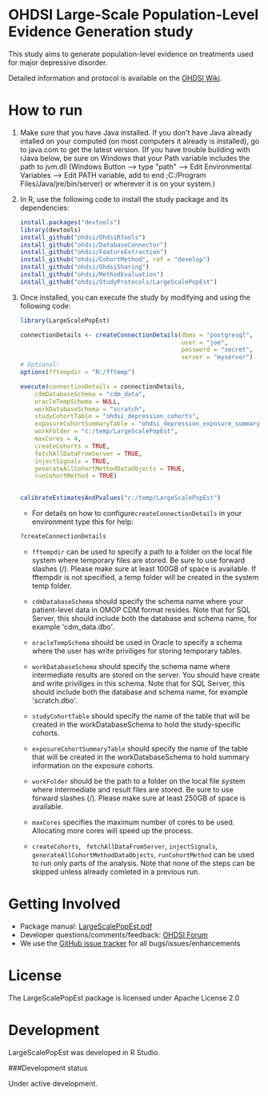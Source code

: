 OHDSI Large-Scale Population-Level Evidence Generation study
======================================================================

This study aims to generate population-level evidence on treatments used for major depressive disorder.

Detailed information and protocol is available on the [OHDSI Wiki](http://www.ohdsi.org/web/wiki/doku.php?id=research:largescalepopest).

How to run
==========
1. Make sure that you have Java installed. If you don't have Java already intalled on your computed (on most computers it already is installed), go to java.com to get the latest version. (If you have trouble building with rJava below, be sure on Windows that your Path variable includes the path to jvm.dll (Windows Button --> type "path" --> Edit Environmental Variables --> Edit PATH variable, add to end ;C:/Program Files/Java/jre/bin/server) or wherever it is on your system.)

2. In R, use the following code to install the study package and its dependencies:

	```r
	install.packages("devtools")
	library(devtools)
	install_github("ohdsi/OhdsiRTools") 
	install_github("ohdsi/DatabaseConnector")
	install_github("ohdsi/FeatureExtraction") 
	install_github("ohdsi/CohortMethod", ref = "develop")
	install_github("ohdsi/OhdsiSharing")
	install_github("ohdsi/MethodEvaluation")
	install_github("ohdsi/StudyProtocols/LargeScalePopEst")
	```

3. Once installed, you can execute the study by modifying and using the following code:

	```r
	library(LargeScalePopEst)

	connectionDetails <- createConnectionDetails(dbms = "postgresql",
												 user = "joe",
												 password = "secret",
												 server = "myserver")
	# Optional:											 
    options(fftempdir = "R:/fftemp")

    execute(connectionDetails = connectionDetails,
        cdmDatabaseSchema = "cdm_data",
        oracleTempSchema = NULL,
        workDatabaseSchema = "scratch",
        studyCohortTable = "ohdsi_depression_cohorts",
        exposureCohortSummaryTable = "ohdsi_depression_exposure_summary",
        workFolder = "c:/temp/LargeScalePopEst",
        maxCores = 4,
        createCohorts = TRUE,
        fetchAllDataFromServer = TRUE,
        injectSignals = TRUE,
        generateAllCohortMethodDataObjects = TRUE,
        runCohortMethod = TRUE)
        
    
    calibrateEstimatesAndPvalues("c:/temp/LargeScalePopEst")
	```

	* For details on how to configure```createConnectionDetails``` in your environment type this for help:
	```r
	?createConnectionDetails
	```
	
	* ```fftempdir``` can be used to specify a path to a folder on the local file system where temporary files are stored. Be sure to use forward slashes (/). Please make sure at least 100GB of space is available. If fftempdir is not specified, a temp folder will be created in the system temp folder. 

	* ```cdmDatabaseSchema``` should specify the schema name where your patient-level data in OMOP CDM format resides. Note that for SQL Server, this should include both the database and schema name, for example 'cdm_data.dbo'.

	* ```oracleTempSchema``` should be used in Oracle to specify a schema where the user has write priviliges for storing temporary tables.
	
	* ```workDatabaseSchema``` should specify the schema name where intermediate results are stored on the server. You should have create and write priviliges in this schema. Note that for SQL Server, this should include both the database and schema name, for example 'scratch.dbo'.
	
	* ```studyCohortTable``` should specify the name of the table that will be created in the workDatabaseSchema to hold the study-specific cohorts.

	* ```exposureCohortSummaryTable``` should specify the name of the table that will be created in the workDatabaseSchema to hold summary information on the exposure cohorts.
	
    * ```workFolder``` should be the path to a folder on the local file system where intermediate and result files are stored. Be sure to use forward slashes (/). Please make sure at least 250GB of space is available.
    
    * ```maxCores``` specifies the maximum number of cores to be used. Allocating more cores will speed up the process.
    
    * ```createCohorts```, ``` fetchAllDataFromServer```, ```injectSignals```, ```generateAllCohortMethodDataObjects```, ```runCohortMethod``` can be used to run only parts of the analysis. Note that none of the steps can be skipped unless already comleted in a previous run.
    
Getting Involved
================
* Package manual: [LargeScalePopEst.pdf](
https://github.com/OHDSI/StudyProtocols/raw/master/LargeScalePopEst/extras/LargeScalePopEst.pdf)
* Developer questions/comments/feedback: <a href="http://forums.ohdsi.org/c/developers">OHDSI Forum</a>
* We use the <a href="../../../issues">GitHub issue tracker</a> for all bugs/issues/enhancements


License
=======
The LargeScalePopEst package is licensed under Apache License 2.0

Development
===========
LargeScalePopEst was developed in R Studio.

###Development status

Under active development.

